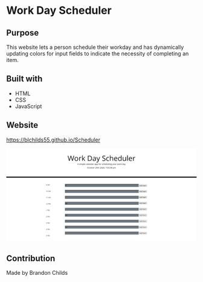 # Work Day Scheduler

## Purpose
This website lets a person schedule their workday and has dynamically updating colors for input fields to indicate the necessity of completing an item.

## Built with
* HTML
* CSS
* JavaScript

## Website
https://blchilds55.github.io/Scheduler

<img src="https://github.com/blchilds55/Scheduler/blob/main/assets/images/website-picture.png">

## Contribution
Made by Brandon Childs

